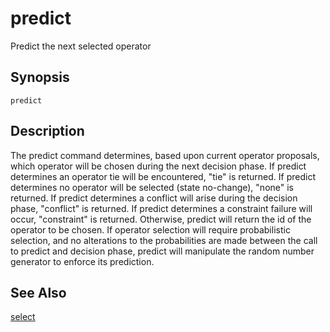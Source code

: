 # predict #

Predict the next selected operator

## Synopsis ##

```
predict
```

## Description ##

The predict command determines, based upon current operator proposals, which
operator will be chosen during the next decision phase. If predict determines
an operator tie will be encountered, "tie" is returned. If predict determines
no operator will be selected (state no-change), "none" is returned. If predict
determines a conflict will arise during the decision phase, "conflict" is
returned. If predict determines a constraint failure will occur, "constraint"
is returned. Otherwise, predict will return the id of the operator to be
chosen.  If operator selection will require probabilistic selection, and no
alterations to the probabilities are made between the call to predict and
decision phase, predict will manipulate the random number generator to enforce
its prediction.

## See Also ##

[select](cmd_select.md)
